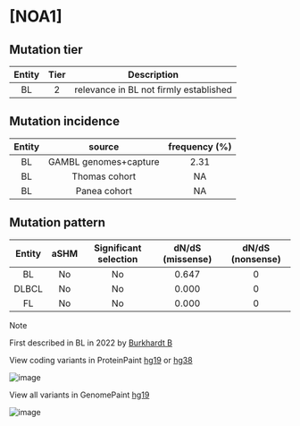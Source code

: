 # [NOA1]

## Mutation tier

|Entity|Tier|Description                           |
|:------:|:----:|--------------------------------------|
|BL    |2   |relevance in BL not firmly established|
## Mutation incidence

|Entity|source               |frequency (%)|
|:------:|:---------------------:|:-------------:|
|BL    |GAMBL genomes+capture|2.31         |
|BL    |Thomas cohort        |  NA         |
|BL    |Panea cohort         |  NA         |

## Mutation pattern

|Entity|aSHM|Significant selection|dN/dS (missense)|dN/dS (nonsense)|
|:------:|:----:|:---------------------:|:----------------:|:----------------:|
|BL    |No  |No                   |0.647           |0               |
|DLBCL |No  |No                   |0.000           |0               |
|FL    |No  |No                   |0.000           |0               |


> [!NOTE]
> First described in BL in 2022 by [Burkhardt B](https://pubmed.ncbi.nlm.nih.gov/35794096)

View coding variants in ProteinPaint [hg19](https://www.bcgsc.ca/downloads/morinlab/GAMBL/test/genes/NOA1_protein.html)  or [hg38](https://www.bcgsc.ca/downloads/morinlab/GAMBL/test/genes/NOA1_protein_hg38.html)

![image](../../images/proteinpaint/NOA1_NM_032313.svg)

View all variants in GenomePaint [hg19](https://www.bcgsc.ca/downloads/morinlab/GAMBL/test/genes/NOA1.html)

![image](../../images/proteinpaint/NOA1.svg)
